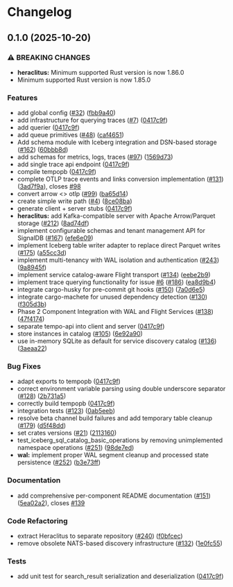 # Changelog

## 0.1.0 (2025-10-20)


### ⚠ BREAKING CHANGES

* **heraclitus:** Minimum supported Rust version is now 1.86.0
* Minimum supported Rust version is now 1.85.0

### Features

* add global config ([#32](https://github.com/cedricziel/signaldb/issues/32)) ([fbb9a40](https://github.com/cedricziel/signaldb/commit/fbb9a407d45ae8f606334fc4154caee7ae4a12d9))
* add infrastructure for querying traces ([#7](https://github.com/cedricziel/signaldb/issues/7)) ([0417c9f](https://github.com/cedricziel/signaldb/commit/0417c9ffea7187fb40160217ae8b8ab78c43d12c))
* add querier ([0417c9f](https://github.com/cedricziel/signaldb/commit/0417c9ffea7187fb40160217ae8b8ab78c43d12c))
* add queue primitives ([#48](https://github.com/cedricziel/signaldb/issues/48)) ([caf4651](https://github.com/cedricziel/signaldb/commit/caf46518c2e7ee574d63617a9210774ed2531739))
* Add schema module with Iceberg integration and DSN-based storage ([#162](https://github.com/cedricziel/signaldb/issues/162)) ([60bbb8d](https://github.com/cedricziel/signaldb/commit/60bbb8d09a5ff63e2114c6383e7650c9dfef0d24))
* add schemas for metrics, logs, traces ([#97](https://github.com/cedricziel/signaldb/issues/97)) ([1569d73](https://github.com/cedricziel/signaldb/commit/1569d73ec09cf68ca8745a5ba107b15d763c970b))
* add single trace api endpoint ([0417c9f](https://github.com/cedricziel/signaldb/commit/0417c9ffea7187fb40160217ae8b8ab78c43d12c))
* compile tempopb ([0417c9f](https://github.com/cedricziel/signaldb/commit/0417c9ffea7187fb40160217ae8b8ab78c43d12c))
* complete OTLP trace events and links conversion implementation ([#131](https://github.com/cedricziel/signaldb/issues/131)) ([3ad7f9a](https://github.com/cedricziel/signaldb/commit/3ad7f9ab0b3288c4ce1bac288d6a4b1377e8a794)), closes [#98](https://github.com/cedricziel/signaldb/issues/98)
* convert arrow &lt;&gt; otlp ([#99](https://github.com/cedricziel/signaldb/issues/99)) ([ba65d14](https://github.com/cedricziel/signaldb/commit/ba65d144173d2dbeee22011ded650e834df4f5c9))
* create simple write path ([#4](https://github.com/cedricziel/signaldb/issues/4)) ([8ce08ba](https://github.com/cedricziel/signaldb/commit/8ce08ba53b8499c90bba270b2f9cd8e6c5e18c3f))
* generate client + server stubs ([0417c9f](https://github.com/cedricziel/signaldb/commit/0417c9ffea7187fb40160217ae8b8ab78c43d12c))
* **heraclitus:** add Kafka-compatible server with Apache Arrow/Parquet storage ([#212](https://github.com/cedricziel/signaldb/issues/212)) ([8ad74df](https://github.com/cedricziel/signaldb/commit/8ad74df27ab246816a7871ad55d87d32dfac954b))
* implement configurable schemas and tenant management API for SignalDB ([#167](https://github.com/cedricziel/signaldb/issues/167)) ([efe6e09](https://github.com/cedricziel/signaldb/commit/efe6e0952b392ae795232bd05829fe13aaaa10cc))
* implement Iceberg table writer adapter to replace direct Parquet writes ([#175](https://github.com/cedricziel/signaldb/issues/175)) ([a55cc3d](https://github.com/cedricziel/signaldb/commit/a55cc3dbd06d955ee82d64e002abab588102df04))
* implement multi-tenancy with WAL isolation and authentication ([#243](https://github.com/cedricziel/signaldb/issues/243)) ([9a8945f](https://github.com/cedricziel/signaldb/commit/9a8945f06e871a96f5890e194534ae11ebb1f35b))
* implement service catalog-aware Flight transport ([#134](https://github.com/cedricziel/signaldb/issues/134)) ([eebe2b9](https://github.com/cedricziel/signaldb/commit/eebe2b9caa0bb833a7003f581eb9d047c0ab3533))
* implement trace querying functionality for issue [#6](https://github.com/cedricziel/signaldb/issues/6) ([#186](https://github.com/cedricziel/signaldb/issues/186)) ([ea8d9b4](https://github.com/cedricziel/signaldb/commit/ea8d9b47446cdbb89bb05b0a5c048c023d4dde49))
* integrate cargo-husky for pre-commit git hooks ([#150](https://github.com/cedricziel/signaldb/issues/150)) ([7a0d6e5](https://github.com/cedricziel/signaldb/commit/7a0d6e572f231d69a0464ca04a78cbc51c7b93ad))
* integrate cargo-machete for unused dependency detection ([#130](https://github.com/cedricziel/signaldb/issues/130)) ([f305d3b](https://github.com/cedricziel/signaldb/commit/f305d3b9a6923ca2f7eca95ee83ed9002ee7cee1))
* Phase 2 Component Integration with WAL and Flight Services ([#138](https://github.com/cedricziel/signaldb/issues/138)) ([47f4174](https://github.com/cedricziel/signaldb/commit/47f417488c7b0225d031219df94a1d7eb55ff166))
* separate tempo-api into client and server ([0417c9f](https://github.com/cedricziel/signaldb/commit/0417c9ffea7187fb40160217ae8b8ab78c43d12c))
* store instances in catalog ([#105](https://github.com/cedricziel/signaldb/issues/105)) ([6e92a90](https://github.com/cedricziel/signaldb/commit/6e92a9031a20c04658a1060fa2b7733d5e244f0e))
* use in-memory SQLite as default for service discovery catalog ([#136](https://github.com/cedricziel/signaldb/issues/136)) ([3aeaa22](https://github.com/cedricziel/signaldb/commit/3aeaa22ec89b21528ad311b73648a4cd840c1ced))


### Bug Fixes

* adapt exports to tempopb ([0417c9f](https://github.com/cedricziel/signaldb/commit/0417c9ffea7187fb40160217ae8b8ab78c43d12c))
* correct environment variable parsing using double underscore separator ([#128](https://github.com/cedricziel/signaldb/issues/128)) ([2b731a5](https://github.com/cedricziel/signaldb/commit/2b731a5bb3007d0b84fb172a2d939bbbd4fd0cb7))
* correctly build tempopb ([0417c9f](https://github.com/cedricziel/signaldb/commit/0417c9ffea7187fb40160217ae8b8ab78c43d12c))
* integration tests ([#123](https://github.com/cedricziel/signaldb/issues/123)) ([0ab5eeb](https://github.com/cedricziel/signaldb/commit/0ab5eeb9a0637483efaae88175ab9648c9dd2fb9))
* resolve beta channel build failures and add temporary table cleanup ([#179](https://github.com/cedricziel/signaldb/issues/179)) ([d5f48dd](https://github.com/cedricziel/signaldb/commit/d5f48dd69cf1026295a825aea00f847c284ebe18))
* set crates versions ([#21](https://github.com/cedricziel/signaldb/issues/21)) ([2113160](https://github.com/cedricziel/signaldb/commit/21131604ba4d7277f2b9e7f26b103ac03ef1bcaf))
* test_iceberg_sql_catalog_basic_operations by removing unimplemented namespace operations ([#251](https://github.com/cedricziel/signaldb/issues/251)) ([98de7ed](https://github.com/cedricziel/signaldb/commit/98de7ed43a3663ef6670cc8bb3c25e37b11832f6))
* **wal:** implement proper WAL segment cleanup and processed state persistence ([#252](https://github.com/cedricziel/signaldb/issues/252)) ([b3e73ff](https://github.com/cedricziel/signaldb/commit/b3e73ffe84eaa638b75b3c07c8d194801c8fcfe7))


### Documentation

* add comprehensive per-component README documentation ([#151](https://github.com/cedricziel/signaldb/issues/151)) ([5ea02a2](https://github.com/cedricziel/signaldb/commit/5ea02a2dd660bc03639a3a82c0146f18c147ecfb)), closes [#139](https://github.com/cedricziel/signaldb/issues/139)


### Code Refactoring

* extract Heraclitus to separate repository ([#240](https://github.com/cedricziel/signaldb/issues/240)) ([f0bfcec](https://github.com/cedricziel/signaldb/commit/f0bfcec7e26fbda82270b6ead696ec84ebde41e1))
* remove obsolete NATS-based discovery infrastructure ([#132](https://github.com/cedricziel/signaldb/issues/132)) ([1e0fc55](https://github.com/cedricziel/signaldb/commit/1e0fc55b8b7657fd14163dc45caa508ecb0af355))


### Tests

* add unit test for search_result serialization and deserialization ([0417c9f](https://github.com/cedricziel/signaldb/commit/0417c9ffea7187fb40160217ae8b8ab78c43d12c))
